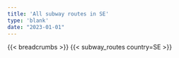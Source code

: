 ```yaml
---
title: 'All subway routes in SE'
type: 'blank'
date: "2023-01-01"
---
```


{{< breadcrumbs >}}
{{< subway_routes country=SE >}}
